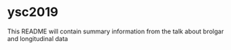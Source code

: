 
<!-- README.md is generated from README.Rmd. Please edit that file -->

# ysc2019

<!-- badges: start -->

<!-- badges: end -->

This README will contain summary information from the talk about brolgar
and longitudinal data
